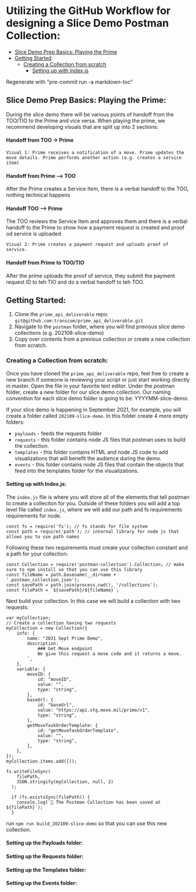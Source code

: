 # Utilizing the GitHub Workflow for designing a Slice Demo Postman Collection:
<!-- Table of Contents auto-generated with `bin/generate-md-toc.sh` -->

<!-- toc -->

* [Slice Demo Prep Basics: Playing the Prime](#slice-demo-prep-basics-playing-the-prime)
* [Getting Started](#getting-started)
    * [Creating a Collection from scratch](#creating-a-collection-from-scratch)
        * [Setting up with Index.js](#setting-up-with-indexjs)


Regenerate with "pre-commit run -a markdown-toc"

<!-- tocstop -->
## Slice Demo Prep Basics: Playing the Prime:
During the slice demo there will be various points of handoff from the TOO/TIO to the Prime and vice versa. When playing the prime, we recommend developing visuals that are split up into 2 sections:
#### Handoff from TOO -> Prime
    Visual 1: Prime receives a notification of a move. Prime updates the move details. Prime performs another action (e.g. creates a service item)
#### Handoff from Prime --> TOO 
After the Prime creates a Service Item, there is a verbal handoff to the TOO, nothing technical happens
#### Handoff TOO --> Prime
The TOO reviews the Service Item and approves them and there is a verbal handoff to the Prime to show how a payment request is created and proof od service is uploaded
    
    Visual 2: Prime creates a payment request and uploads proof of service.
#### Handoff from Prime to TOO/TIO
After the prime uploads the proof of service, they submit the payment request ID to teh TIO and do a verbal handoff to teh TOO.
## Getting Started:
1. Clone the `prime_api_deliverable` repo: `git@github.com:transcom/prime_api_deliverable.git`
2. Navigate to the `postman` folder, where you will find previous slice demo collections (e.g. 202108-slice-demo)
3. Copy over contents from a previous collection or create a new collection from scratch.

### Creating a Collection from scratch:
Once you have cloned the `prime_api_deliverable` repo, feel free to create a new branch if someone is reviewing your script or just start working directly in master. 
Open the file in your favorite text editor. Under the postman folder, create a new folder for our slice demo collection.
Our naming convention for each slice demo folder is going to be: YYYYMM-slice-demo.

If your slice demo is happening in September 2021, for example, you will create a folder called `202109-slice-demo`. In this folder create 4 more empty folders:
* `payloads` - feeds the requests folder
* `requests` - this folder contains node JS files that postman uses to build the collection.
* `templates` - this folder contains HTML and node JS code to add visualizations that will benefit the audience during the demo.
* `events` - this folder contains node JS files that contain the objects that feed into the templates folder for the visualizations.

#### Setting up with Index.js:
The `index.js` file is where you will store all of the elements that tell postman to create a colleciton for you.
Outside of these folders you will add a top level file called `index.js`, where we will add our path and fs requirements requirements for node.

    const fs = require('fs'); // fs stands for file system
    const path = require('path'); // internal library for node js that allows you to use path names
   
Following these two requirements must create your collection constant and a path for your collection:

    const Collection = require('postman-collection').Collection; // make sure to npm install so that you can use this library
    const fileName = path.basename(__dirname + '.postman_collection.json');
    const savePath = path.join(process.cwd(), '/collections');
    const filePath = `${savePath}/${fileName}`;
    
Next build your collection. In this case we will build a collection with two requests:

    var myCollection;
    // Create a collection having two requests
    myCollection = new Collection({
        info: {
            name: "2021 Sept Prime Demo",
            description: `
                ### Get Move endpoint
                We give this request a move code and it returns a move.
            `,
        },
        variable: {
            moveID: {
                id: "moveID", 
                value: "", 
                type: "string",
            },
            baseUrl: {
                id: "baseUrl", 
                value: "https://api.stg.move.mil/prime/v1", 
                type: "string",
            },
            getMoveTaskOrderTemplate: {
                id: "getMoveTaskOrderTemplate", 
                value: "", 
                type: "string",
            },
        }, 
    });
    myCollection.items.add([]);
    
    fs.writeFileSync(
        filePath,
        JSON.stringify(myCollection, null, 2)
      );
      
      if (fs.existsSync(filePath)) {
        console.log(`💾 The Postman Collection has been saved at ${filePath}`);
      }

run `npm run build_202109-slice-demo` so that you can use this new collection.

#### Setting up the Payloads folder:
#### Setting up the Requests folder:
#### Setting up the Templates folder:
#### Setting up the Events folder: